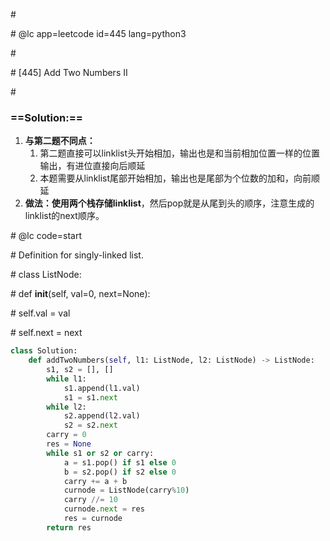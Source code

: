 \#

\# @lc app=leetcode id=445 lang=python3

\#

\# [445] Add Two Numbers II

\#

### ==Solution:==

1. **与第二题不同点：**
   1. 第二题直接可以linklist头开始相加，输出也是和当前相加位置一样的位置输出，有进位直接向后顺延
   2. 本题需要从linklist尾部开始相加，输出也是尾部为个位数的加和，向前顺延
2. **做法：**使用**两个栈存储linklist**，然后pop就是从尾到头的顺序，注意生成的linklist的next顺序。

\# @lc code=start

\# Definition for singly-linked list.

\# class ListNode:

\#     def __init__(self, val=0, next=None):

\#         self.val = val

\#         self.next = next

```python
class Solution:
	def addTwoNumbers(self, l1: ListNode, l2: ListNode) -> ListNode:
        s1, s2 = [], []
        while l1:
            s1.append(l1.val)
            s1 = s1.next
        while l2:
            s2.append(l2.val)
            s2 = s2.next
        carry = 0
        res = None
        while s1 or s2 or carry:
            a = s1.pop() if s1 else 0
            b = s2.pop() if s2 else 0
            carry += a + b
            curnode = ListNode(carry%10)
            carry //= 10
            curnode.next = res
            res = curnode
        return res
```



